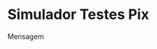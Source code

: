 # Simulador Testes Pix

Mensagem 
    <Envelope xmlns="https://www.bcb.gov.br/pi/{mensagem trafegada}/{versão da mensagem trafegada}">
    <AppHdr>
    <!--- Conteúdo do BAH -->
    </AppHdr>
    <Document>
    <!--- Conteúdo da mensagem trafegada -->
    </Document>
    </Envelope>


